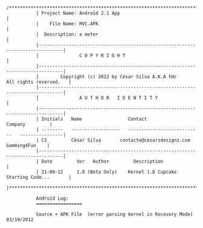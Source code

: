                /*******************************************************************************|
               | Project Name: Android 2.1 App                                                 |
               |    File Name: MVC.APK                                                         |
               |  Description: a meter                                                         |
               |-------------------------------------------------------------------------------|
               |               C O P Y R I G H T                                               |
               |-------------------------------------------------------------------------------|
               |        Copyright (c) 2012 by César Silva A.K.A tHc     All rights reserved.   |
               |-------------------------------------------------------------------------------|
               |               A U T H O R   I D E N T I T Y                                   |
               |-------------------------------------------------------------------------------|
               | Initials   Name                 Contact                       Company         |
               | --------   ------------------   ---------------------------   ----------------|
               | CS         César Silva       contacto@cesarzdesignz.com        Gamming4Fun    |
               |-------------------------------------------------------------------------------|
               | Date         Ver   Author         Description                                 |
               | 21-08-12     1.0 (Beta Only)    Kernel 1.8 Cupcake     Starting Code...       |
               |*******************************************************************************|

               Android Log:
               =================
               
               Source + APK File  (error parsing kernel in Recovery Mode) 03/10/2012